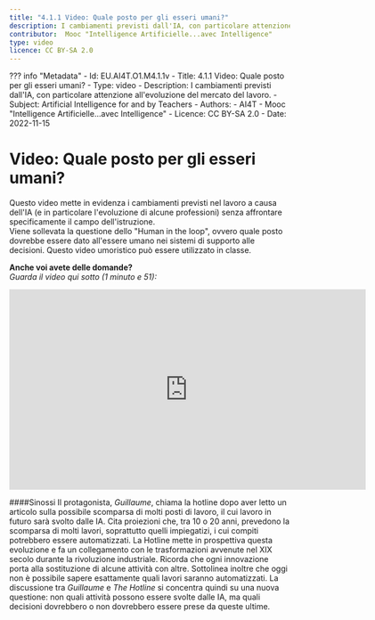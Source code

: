 ```yaml
---
title: "4.1.1 Video: Quale posto per gli esseri umani?"
description: I cambiamenti previsti dall'IA, con particolare attenzione all'evoluzione del mercato del lavoro.
contributor:  Mooc "Intelligence Artificielle...avec Intelligence"
type: video
licence: CC BY-SA 2.0
---
```

??? info "Metadata"
    - Id: EU.AI4T.O1.M4.1.1v
    - Title: 4.1.1 Video: Quale posto per gli esseri umani?
    - Type: video
    - Description: I cambiamenti previsti dall'IA, con particolare attenzione all'evoluzione del mercato del lavoro.
    - Subject: Artificial Intelligence for and by Teachers
    - Authors:
        - AI4T 
        - Mooc "Intelligence Artificielle...avec Intelligence"
    - Licence: CC BY-SA 2.0
    - Date: 2022-11-15

# Video: Quale posto per gli esseri umani?

Questo video mette in evidenza i cambiamenti previsti nel lavoro a causa dell'IA (e in particolare l'evoluzione di alcune professioni) senza affrontare specificamente il campo dell'istruzione.  
Viene sollevata la questione dello "Human in the loop", ovvero quale posto dovrebbe essere dato all'essere umano nei sistemi di supporto alle decisioni.
Questo video umoristico può essere utilizzato in classe.  

**Anche voi avete delle domande?**  
_Guarda il video qui sotto (1 minuto e 51):_

<center><iframe width="640" height="360" src="https://www.youtube.com/embed/O3-yzeVJXJE?rel=0&showinfo=0&cc_load_policy=1&hl=en&modestbranding=1" frameborder="0" allowfullscreen></iframe></center>

####Sinossi
Il protagonista, _Guillaume_, chiama la hotline dopo aver letto un articolo sulla possibile scomparsa di molti posti di lavoro, il cui lavoro in futuro sarà svolto dalle IA. Cita proiezioni che, tra 10 o 20 anni, prevedono la scomparsa di molti lavori, soprattutto quelli impiegatizi, i cui compiti potrebbero essere automatizzati. La Hotline mette in prospettiva questa evoluzione e fa un collegamento con le trasformazioni avvenute nel XIX secolo durante la rivoluzione industriale. Ricorda che ogni innovazione porta alla sostituzione di alcune attività con altre. Sottolinea inoltre che oggi non è possibile sapere esattamente quali lavori saranno automatizzati.
La discussione tra _Guillaume_ e _The Hotline_ si concentra quindi su una nuova questione: non quali attività possono essere svolte dalle IA, ma quali decisioni dovrebbero o non dovrebbero essere prese da queste ultime.
